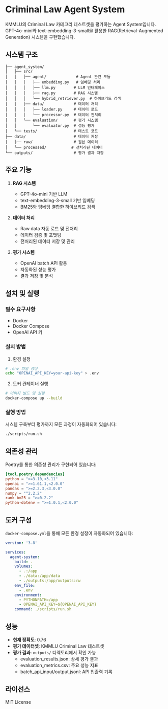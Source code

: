 # Criminal Law Agent System

KMMLU의 Criminal Law 카테고리 테스트셋을 평가하는 Agent System입니다. 
GPT-4o-mini와 text-embedding-3-small을 활용한 RAG(Retrieval-Augmented Generation) 시스템을 구현했습니다.

## 시스템 구조

```
├── agent_system/
│   ├── src/
│   │   ├── agent/             # Agent 관련 모듈
│   │   │   ├── embedding.py   # 임베딩 처리
│   │   │   ├── llm.py        # LLM 인터페이스
│   │   │   ├── rag.py        # RAG 시스템
│   │   │   └── hybrid_retriever.py  # 하이브리드 검색
│   │   ├── data/             # 데이터 처리
│   │   │   ├── loader.py     # 데이터 로드
│   │   │   └── processor.py  # 데이터 전처리
│   │   └── evaluation/       # 평가 시스템
│   │       └── evaluator.py  # 성능 평가
│   └── tests/                # 테스트 코드
├── data/                     # 데이터 저장
│   ├── raw/                  # 원본 데이터
│   └── processed/           # 전처리된 데이터
└── outputs/                  # 평가 결과 저장
```

## 주요 기능

1. **RAG 시스템**
   - GPT-4o-mini 기반 LLM
   - text-embedding-3-small 기반 임베딩
   - BM25와 임베딩 결합한 하이브리드 검색

2. **데이터 처리**
   - Raw data 자동 로드 및 전처리
   - 데이터 검증 및 포맷팅
   - 전처리된 데이터 저장 및 관리

3. **평가 시스템**
   - OpenAI batch API 활용
   - 자동화된 성능 평가
   - 결과 저장 및 분석

## 설치 및 실행

### 필수 요구사항
- Docker
- Docker Compose
- OpenAI API 키

### 설치 방법

1. 환경 설정
```bash
# .env 파일 생성
echo "OPENAI_API_KEY=your-api-key" > .env
```

2. 도커 컨테이너 실행
```bash
# 이미지 빌드 및 실행
docker-compose up --build
```

### 실행 방법

시스템 구축부터 평가까지 모든 과정이 자동화되어 있습니다:
```bash
./scripts/run.sh
```

## 의존성 관리

Poetry를 통한 의존성 관리가 구현되어 있습니다:

```toml
[tool.poetry.dependencies]
python = ">=3.10,<3.11"
openai = ">=1.61.1,<2.0.0"
pandas = ">=2.2.3,<3.0.0"
numpy = "^2.2.2"
rank-bm25 = ">=0.2.2"
python-dotenv = ">=1.0.1,<2.0.0"
```

## 도커 구성

`docker-compose.yml`을 통해 모든 환경 설정이 자동화되어 있습니다:
```yaml
version: '3.8'

services:
  agent-system:
    build: .
    volumes:
      - .:/app
      - ./data:/app/data
      - ./outputs:/app/outputs:rw
    env_file:
      - .env
    environment:
      - PYTHONPATH=/app
      - OPENAI_API_KEY=${OPENAI_API_KEY}
    command: ./scripts/run.sh
```

## 성능

- **현재 정확도**: 0.76
- **평가 데이터셋**: KMMLU Criminal Law 테스트셋
- **평가 결과**: `outputs/` 디렉토리에서 확인 가능
  - evaluation_results.json: 상세 평가 결과
  - evaluation_metrics.csv: 주요 성능 지표
  - batch_api_input/output.jsonl: API 입출력 기록

## 라이선스

MIT License

